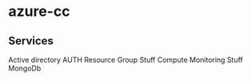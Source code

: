 # azure-cc

## Services
Active directory AUTH
Resource Group Stuff
Compute
Monitoring Stuff 
MongoDb